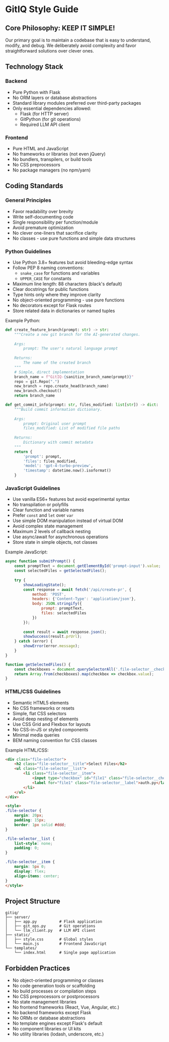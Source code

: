 # GitIQ Style Guide

## Core Philosophy: KEEP IT SIMPLE!

Our primary goal is to maintain a codebase that is easy to understand, modify, and debug. We deliberately avoid complexity and favor straightforward solutions over clever ones.

## Technology Stack

### Backend
- Pure Python with Flask
- No ORM layers or database abstractions
- Standard library modules preferred over third-party packages
- Only essential dependencies allowed:
  - Flask (for HTTP server)
  - GitPython (for git operations)
  - Required LLM API client

### Frontend
- Pure HTML and JavaScript
- No frameworks or libraries (not even jQuery)
- No bundlers, transpilers, or build tools
- No CSS preprocessors
- No package managers (no npm/yarn)

## Coding Standards

### General Principles
- Favor readability over brevity
- Write self-documenting code
- Single responsibility per function/module
- Avoid premature optimization
- No clever one-liners that sacrifice clarity
- No classes - use pure functions and simple data structures

### Python Guidelines
- Use Python 3.8+ features but avoid bleeding-edge syntax
- Follow PEP 8 naming conventions:
  - `snake_case` for functions and variables
  - `UPPER_CASE` for constants
- Maximum line length: 88 characters (black's default)
- Clear docstrings for public functions
- Type hints only where they improve clarity
- No object-oriented programming - use pure functions
- No decorators except for Flask routes
- Store related data in dictionaries or named tuples

Example Python:
```python
def create_feature_branch(prompt: str) -> str:
    """Create a new git branch for the AI-generated changes.
    
    Args:
        prompt: The user's natural language prompt
        
    Returns:
        The name of the created branch
    """
    # Simple, direct implementation
    branch_name = f"GitIQ-{sanitize_branch_name(prompt)}"
    repo = git.Repo(".")
    new_branch = repo.create_head(branch_name)
    new_branch.checkout()
    return branch_name

def get_commit_info(prompt: str, files_modified: list[str]) -> dict:
    """Build commit information dictionary.
    
    Args:
        prompt: Original user prompt
        files_modified: List of modified file paths
        
    Returns:
        Dictionary with commit metadata
    """
    return {
        'prompt': prompt,
        'files': files_modified,
        'model': 'gpt-4-turbo-preview',
        'timestamp': datetime.now().isoformat()
    }
```

### JavaScript Guidelines
- Use vanilla ES6+ features but avoid experimental syntax
- No transpilation or polyfills
- Clear function and variable names
- Prefer `const` and `let` over `var`
- Use simple DOM manipulation instead of virtual DOM
- Avoid complex state management
- Maximum 2 levels of callback nesting
- Use async/await for asynchronous operations
- Store state in simple objects, not classes

Example JavaScript:
```javascript
async function submitPrompt() {
    const promptText = document.getElementById('prompt-input').value;
    const selectedFiles = getSelectedFiles();
    
    try {
        showLoadingState();
        const response = await fetch('/api/create-pr', {
            method: 'POST',
            headers: {'Content-Type': 'application/json'},
            body: JSON.stringify({
                prompt: promptText,
                files: selectedFiles
            })
        });
        
        const result = await response.json();
        showSuccess(result.prUrl);
    } catch (error) {
        showError(error.message);
    }
}

function getSelectedFiles() {
    const checkboxes = document.querySelectorAll('.file-selector__checkbox:checked');
    return Array.from(checkboxes).map(checkbox => checkbox.value);
}
```

### HTML/CSS Guidelines
- Semantic HTML5 elements
- No CSS frameworks or resets
- Simple, flat CSS selectors
- Avoid deep nesting of elements
- Use CSS Grid and Flexbox for layouts
- No CSS-in-JS or styled components
- Minimal media queries
- BEM naming convention for CSS classes

Example HTML/CSS:
```html
<div class="file-selector">
    <h2 class="file-selector__title">Select Files</h2>
    <ul class="file-selector__list">
        <li class="file-selector__item">
            <input type="checkbox" id="file1" class="file-selector__checkbox">
            <label for="file1" class="file-selector__label">auth.py</label>
        </li>
    </ul>
</div>

<style>
.file-selector {
    margin: 20px;
    padding: 15px;
    border: 1px solid #ddd;
}

.file-selector__list {
    list-style: none;
    padding: 0;
}

.file-selector__item {
    margin: 5px 0;
    display: flex;
    align-items: center;
}
</style>
```

## Project Structure
```
gitiq/
├── server/
│   ├── app.py          # Flask application
│   ├── git_ops.py      # Git operations
│   └── llm_client.py   # LLM API client
├── static/
│   ├── style.css       # Global styles
│   └── main.js         # Frontend JavaScript
└── templates/
    └── index.html      # Single page application
```

## Forbidden Practices
- No object-oriented programming or classes
- No code generation tools or scaffolding
- No build processes or compilation steps
- No CSS preprocessors or postprocessors
- No state management libraries
- No frontend frameworks (React, Vue, Angular, etc.)
- No backend frameworks except Flask
- No ORMs or database abstractions
- No template engines except Flask's default
- No component libraries or UI kits
- No utility libraries (lodash, underscore, etc.)
